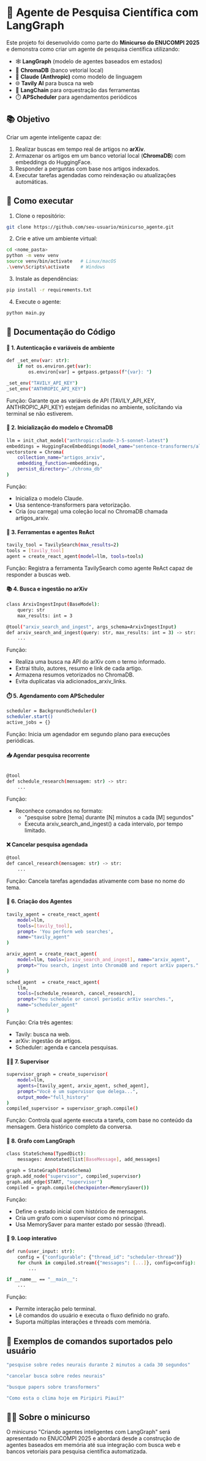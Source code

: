 # 🤖 Agente de Pesquisa Científica com LangGraph

Este projeto foi desenvolvido como parte do **Minicurso do ENUCOMPI 2025** e demonstra como criar um agente de pesquisa científica utilizando:

- 🕸️ **LangGraph** (modelo de agentes baseados em estados)
- 🧠 **ChromaDB** (banco vetorial local)
- 🤖 **Claude (Anthropic)** como modelo de linguagem
- 🌐 **Tavily AI** para busca na web
- 🧱 **LangChain** para orquestração das ferramentas
- ⏱️ **APScheduler** para agendamentos periódicos

## 📚 Objetivo

Criar um agente inteligente capaz de:

1. Realizar buscas em tempo real de artigos no **arXiv**.
2. Armazenar os artigos em um banco vetorial local (**ChromaDB**) com embeddings do HuggingFace.
3. Responder a perguntas com base nos artigos indexados.
4. Executar tarefas agendadas como reindexação ou atualizações automáticas.


## 🚀 Como executar

1. Clone o repositório:

```bash
git clone https://github.com/seu-usuario/minicurso_agente.git
```
2. Crie e ative um ambiente virtual:
```bash
cd <nome_pasta>
python -m venv venv
source venv/bin/activate   # Linux/macOS
.\venv\Scripts\activate    # Windows
```
3. Instale as dependências:
```bash
pip install -r requirements.txt
```
4. Execute o agente:
```bash
python main.py
```

## 📄 Documentação do Código
#### 🔐 1. Autenticação e variáveis de ambiente
```bash
def _set_env(var: str):
    if not os.environ.get(var):
        os.environ[var] = getpass.getpass(f"{var}: ")

_set_env("TAVILY_API_KEY")
_set_env("ANTHROPIC_API_KEY")
```
Função: Garante que as variáveis de API (TAVILY_API_KEY, ANTHROPIC_API_KEY) estejam definidas no ambiente, solicitando via terminal se não estiverem.

#### 🧠 2. Inicialização do modelo e ChromaDB
```bash
llm = init_chat_model("anthropic:claude-3-5-sonnet-latest")
embeddings = HuggingFaceEmbeddings(model_name="sentence-transformers/all-MiniLM-L6-v2")
vectorstore = Chroma(
    collection_name="artigos_arxiv",
    embedding_function=embeddings,
    persist_directory="./chroma_db"
)
```
Função:
- Inicializa o modelo Claude.
- Usa sentence-transformers para vetorização.
- Cria (ou carrega) uma coleção local no ChromaDB chamada artigos_arxiv.

#### 🔧 3. Ferramentas e agentes ReAct
```bash
tavily_tool = TavilySearch(max_results=2)
tools = [tavily_tool]
agent = create_react_agent(model=llm, tools=tools)

```
Função: Registra a ferramenta TavilySearch como agente ReAct capaz de responder a buscas web.

#### 📚 4. Busca e ingestão no arXiv
```bash
class ArxivIngestInput(BaseModel):
    query: str
    max_results: int = 3

@tool("arxiv_search_and_ingest", args_schema=ArxivIngestInput)
def arxiv_search_and_ingest(query: str, max_results: int = 3) -> str:
    ...
```
Função:

- Realiza uma busca na API do arXiv com o termo informado.
- Extrai título, autores, resumo e link de cada artigo.
- Armazena resumos vetorizados no ChromaDB.
- Evita duplicatas via adicionados_arxiv_links.

#### ⏱️ 5. Agendamento com APScheduler
```bash
scheduler = BackgroundScheduler()
scheduler.start()
active_jobs = {}
```
Função: Inicia um agendador em segundo plano para execuções periódicas.

#### 📥 Agendar pesquisa recorrente
```bash

@tool
def schedule_research(mensagem: str) -> str:
    ...
```
Função:

- Reconhece comandos no formato:
    - "pesquise sobre [tema] durante [N] minutos a cada [M] segundos"
    - Executa arxiv_search_and_ingest() a cada intervalo, por tempo limitado.

#### ❌ Cancelar pesquisa agendada
```bash
@tool
def cancel_research(mensagem: str) -> str:
    ...

```
Função: Cancela tarefas agendadas ativamente com base no nome do tema.

#### 🤖 6. Criação dos Agentes
```bash
tavily_agent = create_react_agent(
    model=llm,
    tools=[tavily_tool],
    prompt= 'You perform web searches',
    name="tavily_agent"
)

arxiv_agent = create_react_agent(
    model=llm, tools=[arxiv_search_and_ingest], name="arxiv_agent",
    prompt="You search, ingest into ChromaDB and report arXiv papers."
)

sched_agent  = create_react_agent(
    llm,
    tools=[schedule_research, cancel_research],
    prompt="You schedule or cancel periodic arXiv searches.",
    name="scheduler_agent"
)

```
Função: Cria três agentes:
-  Tavily: busca na web.
- arXiv: ingestão de artigos.
- Scheduler: agenda e cancela pesquisas.

#### 🧑‍⚖️ 7. Supervisor
```bash
supervisor_graph = create_supervisor(
    model=llm,
    agents=[tavily_agent, arxiv_agent, sched_agent],
    prompt="Você é um supervisor que delega...",
    output_mode="full_history"
)
compiled_supervisor = supervisor_graph.compile()
```
Função: Controla qual agente executa a tarefa, com base no conteúdo da mensagem. Gera histórico completo da conversa.

#### 🔄 8. Grafo com LangGraph
```bash
class StateSchema(TypedDict):
    messages: Annotated[list[BaseMessage], add_messages]

graph = StateGraph(StateSchema)
graph.add_node("supervisor", compiled_supervisor)
graph.add_edge(START, "supervisor")
compiled = graph.compile(checkpointer=MemorySaver())
```
Função:

- Define o estado inicial com histórico de mensagens.
- Cria um grafo com o supervisor como nó principal.
- Usa MemorySaver para manter estado por sessão (thread).

#### 🧪 9. Loop interativo
```bash
def run(user_input: str):
    config = {"configurable": {"thread_id": "scheduler-thread"}}
    for chunk in compiled.stream({"messages": [...]}, config=config):
        ...

if __name__ == "__main__":
    ...
```
Função:

- Permite interação pelo terminal.
- Lê comandos do usuário e executa o fluxo definido no grafo.
- Suporta múltiplas interações e threads com memória.

## 🧾 Exemplos de comandos suportados pelo usuário
```bash
"pesquise sobre redes neurais durante 2 minutos a cada 30 segundos"
```
```bash
"cancelar busca sobre redes neurais"
```
```bash
"busque papers sobre transformers"
```
```bash
"Como esta o clima hoje em Piripiri Piauí?"
```

## 🧑‍🏫 Sobre o minicurso
O minicurso "Criando agentes inteligentes com LangGraph" será apresentado no ENUCOMPI 2025 e abordará desde a construção de agentes baseados em memória até sua integração com busca web e bancos vetoriais para pesquisa científica automatizada.

